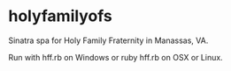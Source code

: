 # holyfamilyofs
Sinatra spa for Holy Family Fraternity in Manassas, VA.

Run with hff.rb on Windows or ruby hff.rb on OSX or Linux.
